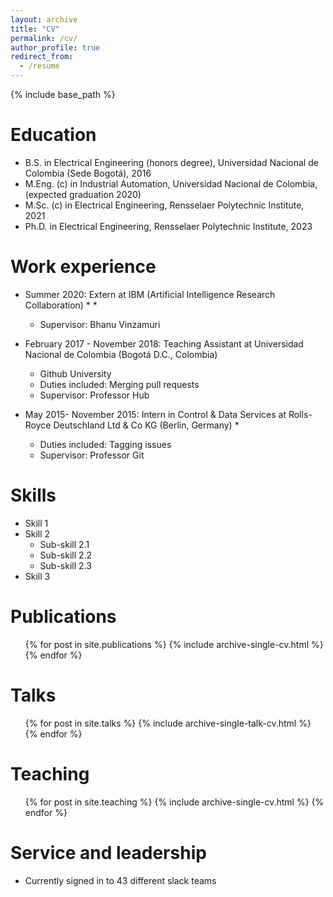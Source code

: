 ```yaml
---
layout: archive
title: "CV"
permalink: /cv/
author_profile: true
redirect_from:
  - /resume
---
```


{% include base_path %}

Education
======
* B.S. in Electrical Engineering (honors degree), Universidad Nacional de Colombia (Sede Bogotá), 2016
* M.Eng. (c) in Industrial Automation, Universidad Nacional de Colombia, (expected graduation 2020)
* M.Sc. (c) in Electrical Engineering, Rensselaer Polytechnic Institute, 2021
* Ph.D. in Electrical Engineering, Rensselaer Polytechnic Institute, 2023

Work experience
======

* Summer 2020: Extern at IBM (Artificial Intelligence Research Collaboration)
  *
  *
  * Supervisor: Bhanu Vinzamuri
  
* February 2017 - November 2018: Teaching Assistant at Universidad Nacional de Colombia (Bogotá D.C., Colombia)
  * Github University
  * Duties included: Merging pull requests
  * Supervisor: Professor Hub

* May 2015- November 2015: Intern in Control & Data Services at Rolls-Royce Deutschland Ltd & Co KG (Berlin, Germany)
  *
  * Duties included: Tagging issues
  * Supervisor: Professor Git

Skills
======
* Skill 1
* Skill 2
  * Sub-skill 2.1
  * Sub-skill 2.2
  * Sub-skill 2.3
* Skill 3

Publications
======
  <ul>{% for post in site.publications %}
    {% include archive-single-cv.html %}
  {% endfor %}</ul>

Talks
======
  <ul>{% for post in site.talks %}
    {% include archive-single-talk-cv.html %}
  {% endfor %}</ul>

Teaching
======
  <ul>{% for post in site.teaching %}
    {% include archive-single-cv.html %}
  {% endfor %}</ul>

Service and leadership
======
* Currently signed in to 43 different slack teams
